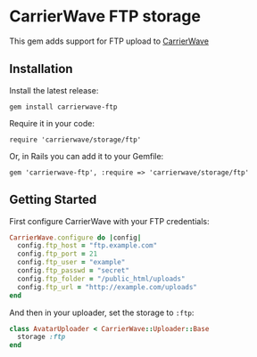 # CarrierWave FTP storage

This gem adds support for FTP upload to [CarrierWave](https://github.com/jnicklas/carrierwave/)

## Installation

Install the latest release:

    gem install carrierwave-ftp

Require it in your code:

    require 'carrierwave/storage/ftp'

Or, in Rails you can add it to your Gemfile:

    gem 'carrierwave-ftp', :require => 'carrierwave/storage/ftp'

## Getting Started

First configure CarrierWave with your FTP credentials:

```ruby
CarrierWave.configure do |config|
  config.ftp_host = "ftp.example.com"
  config.ftp_port = 21
  config.ftp_user = "example"
  config.ftp_passwd = "secret"
  config.ftp_folder = "/public_html/uploads"
  config.ftp_url = "http://example.com/uploads"
end
```

And then in your uploader, set the storage to `:ftp`:

```ruby
class AvatarUploader < CarrierWave::Uploader::Base
  storage :ftp
end
```
